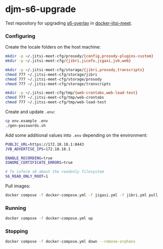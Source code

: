 # djm-s6-upgrade

Test repository for upgrading
[s6-overlay](https://github.com/just-containers/s6-overlay) in
[docker-jitsi-meet](https://github.com/jitsi/docker-jitsi-meet).

### Configuring

Create the locale folders on the host machine:

```bash
mkdir -p ~/.jitsi-meet-cfg/prosody/{config,prosody-plugins-custom}
mkdir -p ~/.jitsi-meet-cfg/{jibri,jicofo,jigasi,jvb,web}

mkdir -p ~/.jitsi-meet-cfg/storage/{jibri,prosody,transcripts}
chmod 777 ~/.jitsi-meet-cfg/storage/jibri
chmod 777 ~/.jitsi-meet-cfg/storage/prosody
chmod 777 ~/.jitsi-meet-cfg/storage/transcripts

mkdir -p ~/.jitsi-meet-cfg/tmp/{web-crontabs,web-load-test}
chmod 777 ~/.jitsi-meet-cfg/tmp/web-crontabs
chmod 777 ~/.jitsi-meet-cfg/tmp/web-load-test
```

Create and update `.env`:

```bash
cp env.example .env
./gen-passwords.sh
```

Add some additional values into `.env` depending on the environment:

```bash
PUBLIC_URL=https://172.18.18.1:8443
JVB_ADVERTISE_IPS=172.18.18.1

ENABLE_RECORDING=true
IGNORE_CERTIFICATE_ERRORS=true

# To inform s6 about the readonly filesystem
S6_READ_ONLY_ROOT=1
```

Pull images:

```bash
docker compose -f docker-compose.yml -f jigasi.yml -f jibri.yml pull
```

### Running

```bash
docker compose -f docker-compose.yml up
```

### Stopping

```bash
docker compose -f docker-compose.yml down --remove-orphans
```
